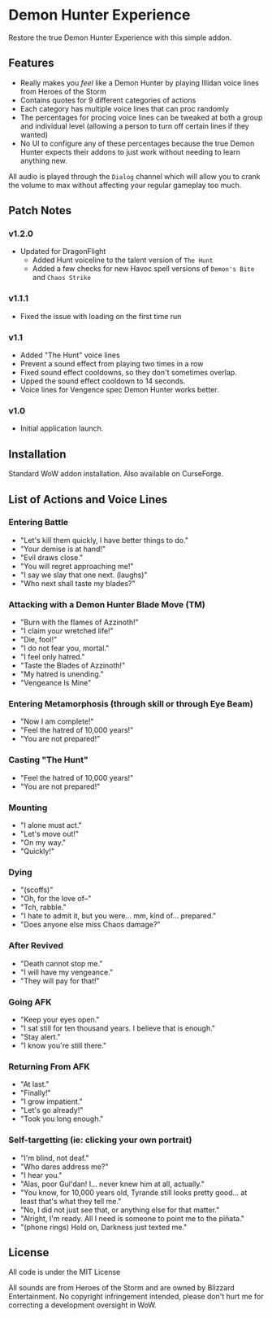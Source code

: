 # Demon Hunter Experience

Restore the true Demon Hunter Experience with this simple addon.

## Features

* Really makes you *feel* like a Demon Hunter by playing Illidan voice lines from Heroes of the Storm
* Contains quotes for 9 different categories of actions
* Each category has multiple voice lines that can proc randomly
* The percentages for procing voice lines can be tweaked at both a group and individual level (allowing a person to turn off certain lines if they wanted)
* No UI to configure any of these percentages because the true Demon Hunter expects their addons to just work without needing to learn anything new.

All audio is played through the `Dialog` channel which will allow you to crank the volume to max without affecting your regular gameplay too much.

## Patch Notes

### v1.2.0

* Updated for DragonFlight
  * Added Hunt voiceline to the talent version of `The Hunt`
  * Added a few checks for new Havoc spell versions of `Demon's Bite` and `Chaos Strike`

### v1.1.1

* Fixed the issue with loading on the first time run

### v1.1

* Added "The Hunt" voice lines
* Prevent a sound effect from playing two times in a row
* Fixed sound effect cooldowns, so they don't sometimes overlap.
* Upped the sound effect cooldown to 14 seconds.
* Voice lines for Vengence spec Demon Hunter works better.

### v1.0

* Initial application launch.

## Installation

Standard WoW addon installation. Also available on CurseForge.

## List of Actions and Voice Lines

### Entering Battle

* "Let's kill them quickly, I have better things to do."
* "Your demise is at hand!"
* "Evil draws close."
* "You will regret approaching me!"
* "I say we slay that one next. (laughs)"
* "Who next shall taste my blades?"

### Attacking with a Demon Hunter Blade Move (TM)

* "Burn with the flames of Azzinoth!"
* "I claim your wretched life!"
* "Die, fool!"
* "I do not fear you, mortal."
* "I feel only hatred."
* "Taste the Blades of Azzinoth!"
* "My hatred is unending."
* "Vengeance Is Mine"

### Entering Metamorphosis (through skill or through Eye Beam)

* "Now I am complete!"
* "Feel the hatred of 10,000 years!"
* "You are not prepared!"

### Casting "The Hunt"

* "Feel the hatred of 10,000 years!"
* "You are not prepared!"

### Mounting

* "I alone must act."
* "Let's move out!"
* "On my way."
* "Quickly!"

### Dying

* "(scoffs)"
* "Oh, for the love of–"
* "Tch, rabble."
* "I hate to admit it, but you were... mm, kind of... prepared."
* "Does anyone else miss Chaos damage?"

### After Revived

* "Death cannot stop me."
* "I will have my vengeance."
* "They will pay for that!"

### Going AFK

* "Keep your eyes open."
* "I sat still for ten thousand years. I believe that is enough."
* "Stay alert."
* "I know you're still there."

### Returning From AFK

* "At last."
* "Finally!"
* "I grow impatient."
* "Let's go already!"
* "Took you long enough."

### Self-targetting (ie: clicking your own portrait)

* "I'm blind, not deaf."
* "Who dares address me?"
* "I hear you."
* "Alas, poor Gul'dan! I... never knew him at all, actually."
* "You know, for 10,000 years old, Tyrande still looks pretty good... at least that's what they tell me."
* "No, I did not just see that, or anything else for that matter."
* "Alright, I'm ready. All I need is someone to point me to the piñata."
* "(phone rings) Hold on, Darkness just texted me."

## License

All code is under the MIT License

All sounds are from Heroes of the Storm and are owned by Blizzard Entertainment.
No copyright infringement intended, please don't hurt me for correcting a development oversight in WoW.
